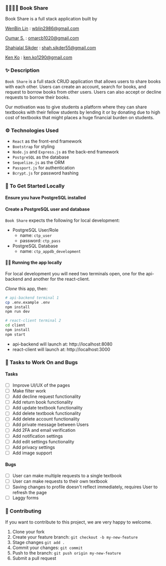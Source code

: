 ### 📕📗📘📙 Book Share 

Book Share is a full stack application built by 

[WenBin Lin](https://github.com/wenbin1354) : wblin2986@gmail.com 

[Oumar S.](https://github.com/oumar-s) : omarcb1020@gmail.com 

[Shahjalal Sikder](https://github.com/Shah55) : shah.sikder55@gmail.com 

[Ken Ko](https://github.com/kenko1290) : ken.ko1290@gmail.com



### ✨ Description 
`Book Share` is a full stack CRUD application that allows users to share books with each other. Users can create an account, search for books, and request to borrow books from other users. Users can also accept or decline requests to borrow their books.

Our motivation was to give students a platform where they can share textbooks with their fellow students by lending it or by donating due to high cost of textbooks that might places a huge financial burden on students.

### ⚙ Technologies Used
- `React` as the front-end framework
- `Bootstrap` for styling
- `Node.js` and `Express.js` as the back-end framework
- `PostgreSQL` as the database
- `Sequelize.js` as the ORM
- `Passport.js` for authentication
- `Bcrypt.js` for password hashing

### 💨 To Get Started Locally

#### Ensure you have PostgreSQL installed
#### Create a PostgreSQL user and database

`Book Share` expects the following for local development:

- PostgreSQL User/Role
  - name: `ctp_user`
  - password: `ctp_pass`
- PostgreSQL Database
  - name: `ctp_appdb_development`

#### 🏃‍♀️ Running the app locally

For local development you will need two terminals open, one for the api-backend and another for the react-client.

_Clone_ this app, then:

```bash
# api-backend terminal 1
cp .env.example .env
npm install
npm run dev
```

```bash
# react-client terminal 2
cd client
npm install
npm start
```

- api-backend will launch at: http://localhost:8080
- react-client will launch at: http://localhost:3000

### 🎨 Tasks to Work On and Bugs
#### Tasks
- [ ] Improve UI/UX of the pages
- [ ] Make filter work
- [ ] Add decline request functionality
- [ ] Add return book functionality
- [ ] Add update textbook functionality
- [ ] Add delete textbook functionality
- [ ] Add delete account functionality
- [ ] Add private message between Users
- [ ] Add 2FA and email verification
- [ ] Add notification settings
- [ ] Add edit settings functionality
- [ ] Add privacy settings
- [ ] Add image support
#### Bugs
- [ ] User can make multiple requests to a single textbook
- [ ] User can make requests to their own textbook
- [ ] Saving changes to profile doesn't reflect immediately, requires User to refresh the page
- [ ] Laggy forms

### 🤝 Contributing
If you want to contribute to this project, we are very happy to welcome.
1. Clone your fork
2. Create your feature branch: `git checkout -b my-new-feature`
3. Stage changes `git add .`
4. Commit your changes: `git commit`
5. Push to the branch: `git push origin my-new-feature`
6. Submit a pull request
